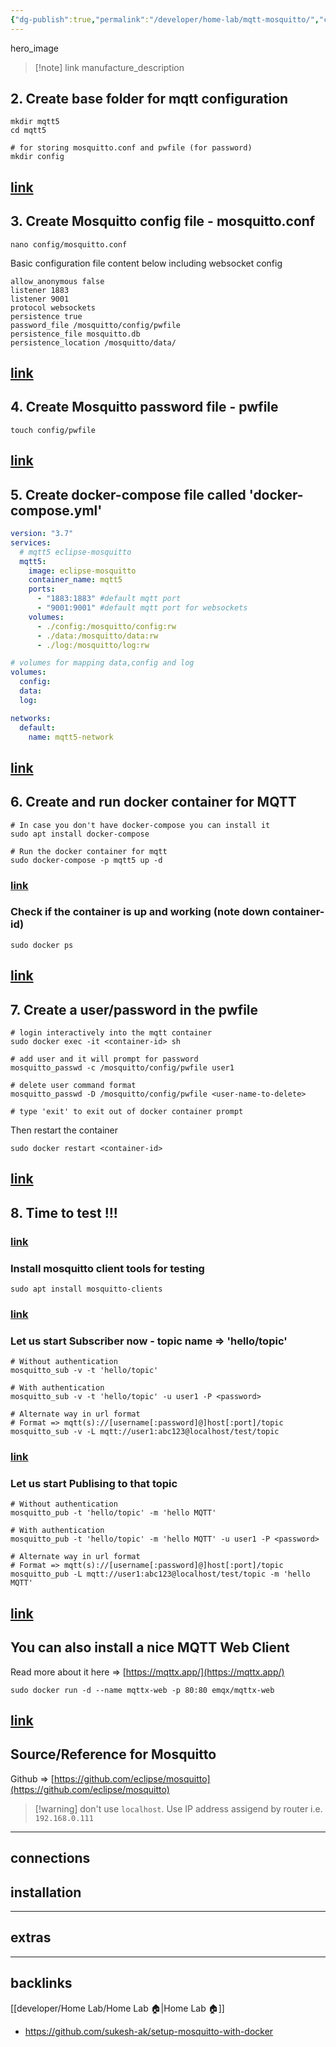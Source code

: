 ```yaml
---
{"dg-publish":true,"permalink":"/developer/home-lab/mqtt-mosquitto/","created":"2025-04-09T22:15:15.819-05:00","updated":"2025-04-09T11:37:03.000-05:00"}
---
```


hero_image

> [!note] link 
> manufacture_description

## 2. Create base folder for mqtt configuration

```shell
mkdir mqtt5
cd mqtt5

# for storing mosquitto.conf and pwfile (for password)
mkdir config

```

## [link](https://github.com/sukesh-ak/setup-mosquitto-with-docker#3-create-mosquitto-config-file---mosquittoconf)

## 3. Create Mosquitto config file - mosquitto.conf

```shell
nano config/mosquitto.conf
```

Basic configuration file content below including websocket config

```
allow_anonymous false
listener 1883
listener 9001
protocol websockets
persistence true
password_file /mosquitto/config/pwfile
persistence_file mosquitto.db
persistence_location /mosquitto/data/
```

## [link](https://github.com/sukesh-ak/setup-mosquitto-with-docker#4-create-mosquitto-password-file---pwfile)

## 4. Create Mosquitto password file - pwfile

```shell
touch config/pwfile
```

## [link](https://github.com/sukesh-ak/setup-mosquitto-with-docker#5-create-docker-compose-file-called-docker-composeyml)

## 5. Create docker-compose file called 'docker-compose.yml'

```yaml
version: "3.7"
services:
  # mqtt5 eclipse-mosquitto
  mqtt5:
    image: eclipse-mosquitto
    container_name: mqtt5
    ports:
      - "1883:1883" #default mqtt port
      - "9001:9001" #default mqtt port for websockets
    volumes:
      - ./config:/mosquitto/config:rw
      - ./data:/mosquitto/data:rw
      - ./log:/mosquitto/log:rw

# volumes for mapping data,config and log
volumes:
  config:
  data:
  log:

networks:
  default:
    name: mqtt5-network

```

## [link](https://github.com/sukesh-ak/setup-mosquitto-with-docker#6-create-and-run-docker-container-for-mqtt)

## 6. Create and run docker container for MQTT

```shell
# In case you don't have docker-compose you can install it
sudo apt install docker-compose

# Run the docker container for mqtt
sudo docker-compose -p mqtt5 up -d

```

### [link](https://github.com/sukesh-ak/setup-mosquitto-with-docker#check-if-the-container-is-up-and-working-note-down-container-id)

### Check if the container is up and working (note down container-id)

```shell
sudo docker ps

```

## [link](https://github.com/sukesh-ak/setup-mosquitto-with-docker#7-create-a-userpassword-in-the-pwfile)

## 7. Create a user/password in the pwfile

```shell
# login interactively into the mqtt container
sudo docker exec -it <container-id> sh

# add user and it will prompt for password
mosquitto_passwd -c /mosquitto/config/pwfile user1

# delete user command format
mosquitto_passwd -D /mosquitto/config/pwfile <user-name-to-delete>

# type 'exit' to exit out of docker container prompt

```

Then restart the container

```shell
sudo docker restart <container-id>
```

## [link](https://github.com/sukesh-ak/setup-mosquitto-with-docker#8-time-to-test-)

## 8. Time to test !!!

### [link](https://github.com/sukesh-ak/setup-mosquitto-with-docker#install-mosquitto-client-tools-for-testing)

### Install mosquitto client tools for testing

```shell
sudo apt install mosquitto-clients

```

### [link](https://github.com/sukesh-ak/setup-mosquitto-with-docker#let-us-start-subscriber-now---topic-name--hellotopic)

### Let us start Subscriber now - topic name => 'hello/topic'

```shell
# Without authentication
mosquitto_sub -v -t 'hello/topic'

# With authentication
mosquitto_sub -v -t 'hello/topic' -u user1 -P <password>

# Alternate way in url format
# Format => mqtt(s)://[username[:password]@]host[:port]/topic
mosquitto_sub -v -L mqtt://user1:abc123@localhost/test/topic

```

### [link](https://github.com/sukesh-ak/setup-mosquitto-with-docker#let-us-start-publising-to-that-topic)

### Let us start Publising to that topic

```shell
# Without authentication
mosquitto_pub -t 'hello/topic' -m 'hello MQTT'

# With authentication
mosquitto_pub -t 'hello/topic' -m 'hello MQTT' -u user1 -P <password>

# Alternate way in url format 
# Format => mqtt(s)://[username[:password]@]host[:port]/topic
mosquitto_pub -L mqtt://user1:abc123@localhost/test/topic -m 'hello MQTT'

```

## [link](https://github.com/sukesh-ak/setup-mosquitto-with-docker#you-can-also-install-a-nice-mqtt-web-client)

## You can also install a nice MQTT Web Client

Read more about it here => [https://mqttx.app/](https://mqttx.app/)

```shell
sudo docker run -d --name mqttx-web -p 80:80 emqx/mqttx-web
```

## [link](https://github.com/sukesh-ak/setup-mosquitto-with-docker#sourcereference-for-mosquitto)

## Source/Reference for Mosquitto

Github => [https://github.com/eclipse/mosquitto](https://github.com/eclipse/mosquitto)

> [!warning] don't use `localhost`. Use IP address assigend by router i.e. `192.168.0.111`

---

## connections

## installation

---
## extras

---
## backlinks
[[developer/Home Lab/Home Lab 🏠\|Home Lab 🏠]]
- https://github.com/sukesh-ak/setup-mosquitto-with-docker
